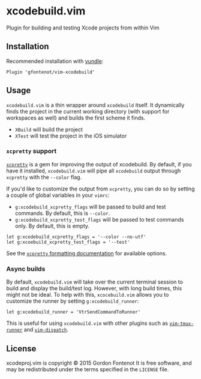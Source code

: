 # xcodebuild.vim

Plugin for building and testing Xcode projects from within Vim


## Installation

Recommended installation with [vundle](https://github.com/gmarik/vundle):

```vim
Plugin 'gfontenot/vim-xcodebuild'
```

## Usage

`xcodebuild.vim` is a thin wrapper around `xcodebuild` itself. It dynamically
finds the project in the current working directory (with support for
workspaces as well) and builds the first scheme it finds.

 - `XBuild` will build the project
 - `XTest` will test the project in the iOS simulator

### `xcpretty` support

[`xcpretty`] is a gem for improving the output of xcodebuild. By default, if you
have it installed, `xcodebuild.vim` will pipe all `xcodebuild` output through
`xcpretty` with the `--color` flag.

[`xcpretty`]: https://github.com/supermarin/xcpretty

If you'd like to customize the output from `xcpretty`, you can do so by
setting a couple of global variables in your `vimrc`:

 - `g:xcodebuild_xcpretty_flags` will be passed to build and test commands. By
   default, this is `--color`.
 - `g:xcodebuild_xcpretty_test_flags` will be passed to test commands only. By
   default, this is empty.

```vim
let g:xcodebuild_xcpretty_flags = '--color --no-utf'
let g:xcoebuild_xcpretty_test_flags = '--test'
```

See the [`xcpretty` formatting documentation][xcpretty-doc] for available
options.

[xcpretty-doc]: https://github.com/supermarin/xcpretty#formats

### Async builds

By default, `xcodebuild.vim` will take over the current terminal session to
build and display the build/test log. However, with long build times, this
might not be ideal. To help with this, `xcocebuild.vim` allows you to
customize the runner by setting `g:xcodebuild_runner`:

```vim
let g:xcodebuild_runner = 'VtrSendCommandToRunner'
```

This is useful for using `xcodebuild.vim` with other plugins such as
[`vim-tmux-runner`] and [`vim-dispatch`].

[`vim-tmux-runner`]: https://github.com/christoomey/vim-tmux-runner
[`vim-dispatch`]: https://github.com/tpope/vim-dispatch

## License

xcodeproj.vim is copyright © 2015 Gordon Fontenot It is free software, and may be
redistributed under the terms specified in the `LICENSE` file.

